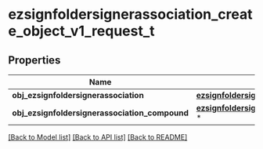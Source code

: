 # ezsignfoldersignerassociation_create_object_v1_request_t

## Properties
Name | Type | Description | Notes
------------ | ------------- | ------------- | -------------
**obj_ezsignfoldersignerassociation** | [**ezsignfoldersignerassociation_request_t**](ezsignfoldersignerassociation_request.md) \* |  | [optional] 
**obj_ezsignfoldersignerassociation_compound** | [**ezsignfoldersignerassociation_request_compound_t**](ezsignfoldersignerassociation_request_compound.md) \* |  | [optional] 

[[Back to Model list]](../README.md#documentation-for-models) [[Back to API list]](../README.md#documentation-for-api-endpoints) [[Back to README]](../README.md)


